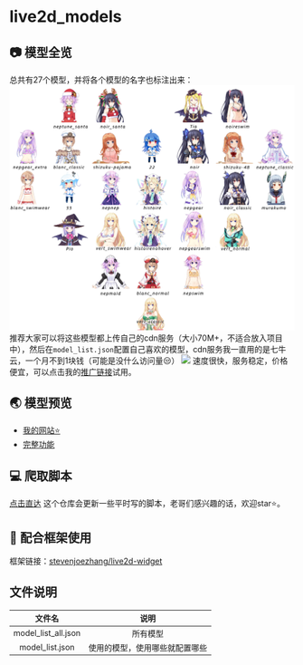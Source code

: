 # live2d_models

## 📷 模型全览

总共有27个模型，并将各个模型的名字也标注出来：
![所有模型](all_model_preview.png)
推荐大家可以将这些模型都上传自己的cdn服务（大小70M+，不适合放入项目中），然后在`model_list.json`配置自己喜欢的模型，cdn服务我一直用的是七牛云，一个月不到1块钱（可能是没什么访问量😒）
<a href="https://s.qiniu.com/zY77jy"><img src="https://img.mynamecoder.com/20230312230900.jpg"/></a>
速度很快，服务稳定，价格便宜，可以点击我的[推广链接](https://s.qiniu.com/zY77jy)试用。

## 🌏 模型预览

* [我的网站⭐️](https://mynamecoder.com/)
* [完整功能](https://mi.js.org/live2d-widget/demo/demo.html)

## 💻 爬取脚本
[点击直达](https://github.com/WhenCoding/python-demo/tree/master/common/live2d)
这个仓库会更新一些平时写的脚本，老哥们感兴趣的话，欢迎star⭐️。

## 🔧 配合框架使用
框架链接：[stevenjoezhang/live2d-widget](https://github.com/WhenCoding/live2d-widget)

## 文件说明
| 文件名 | 说明 |
| :-: | :-: |
| model_list_all.json| 所有模型 |
| model_list.json | 使用的模型，使用哪些就配置哪些 |